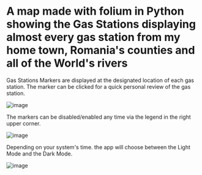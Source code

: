 # A map made with folium in Python showing the Gas Stations displaying almost every gas station from my home town, Romania's counties and all of the World's rivers


  Gas Stations Markers are displayed at the designated location of each gas station. The marker can be clicked 
for a quick personal review of the gas station.

![image](https://user-images.githubusercontent.com/95591065/167263337-7bddafc8-5940-43d5-951d-3c671ab53f9e.png)


  The markers can be disabled/enabled any time via the legend in the right upper corner.

![image](https://user-images.githubusercontent.com/95591065/167263171-2179a52a-2bf3-4187-b38b-d68e51d3ff63.png)

  Depending on your system's time. the app will choose between the Light Mode and the Dark Mode.

![image](https://user-images.githubusercontent.com/95591065/167263200-1fcdad19-b2b3-4703-a032-f25ab32cb6e2.png)


